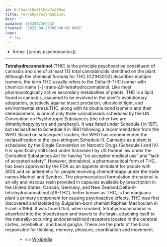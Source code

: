 ```yaml
---
id: 6rthacnl8w5tlh0z7wd90oo
title: Tetrahydrocannabinol
desc: ''
updated: 1652817267432
created: '2022-04-25T00:00:00.000Z'
tags:
  - TIL
---
```


- Areas: [[areas.psychonautics]]

---

**Tetrahydrocannabinol** (THC) is the principle psychoactive constituent of cannabis and one of at least 113 total cannabinoids identified on the plant. Although the chemical formula for THC (C21H30O2) describes multiple isomers, the term THC usually refers to the Delta-9-THC isomer with chemical name (−)-trans-Δ9-tetrahydrocannabinol. Like most pharmacologically active secondary metabolites of plants, THC is a lipid found in cannabis, assumed to be involved in the plant's evolutionary adaptation, putatively against insect predation, ultraviolet light, and environmental stress.THC, along with its double bond isomers and their stereoisomers, is one of only three cannabinoids scheduled by the UN Convention on Psychotropic Substances (the other two are dimethylheptylpyran and parahexyl). It was listed under Schedule I in 1971, but reclassified to Schedule II in 1991 following a recommendation from the WHO. Based on subsequent studies, the WHO has recommended the reclassification to the less-stringent Schedule III. Cannabis as a plant is scheduled by the Single Convention on Narcotic Drugs (Schedule I and IV). It is specifically still listed under Schedule I by US federal law under the Controlled Substances Act for having "no accepted medical use" and "lack of accepted safety". However, dronabinol, a pharmaceutical form of THC, has been approved by the FDA as an appetite stimulant for people with AIDS and an antiemetic for people receiving chemotherapy under the trade names Marinol and Syndros. The pharmaceutical formulation dronabinol is an oily and viscous resin provided in capsules available by prescription in the United States, Canada, Germany, and New Zealand.Delta-9-tetrahydrocannabinol (Δ9-THC), better known as THC, is the marijuana plant's primary component for causing psychoactive effects. THC was first discovered and isolated by Bulgarian-born chemist Raphael Mechoulam in Israel in 1964. It was found that, when smoked, tetrahydrocannabinol is absorbed into the bloodstream and travels to the brain, attaching itself to the naturally-occurring endocannabinoid receptors located in the cerebral cortex, cerebellum, and basal ganglia. These are the parts of the brain responsible for thinking, memory, pleasure, coordination and movement.

> - via [Wikipedia](https://en.wikipedia.org/wiki/Tetrahydrocannabinol)

